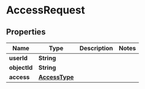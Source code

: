 
# AccessRequest

## Properties
Name | Type | Description | Notes
------------ | ------------- | ------------- | -------------
**userId** | **String** |  | 
**objectId** | **String** |  | 
**access** | [**AccessType**](AccessType.md) |  | 



